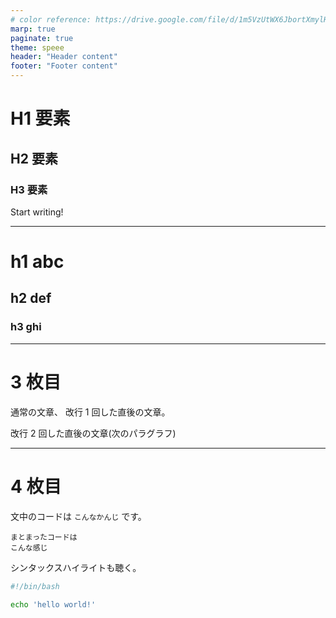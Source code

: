 ```yaml
---
# color reference: https://drive.google.com/file/d/1m5VzUtWX6JbortXmylHLABrN_RxamyXx/view?usp=sharing
marp: true
paginate: true
theme: speee
header: "Header content"
footer: "Footer content"
---
```


<!--
_class: title
_paginate: false
-->

# H1 要素

## H2 要素

### H3 要素

Start writing!

---

# h1 abc

## h2 def

### h3 ghi

---

# 3 枚目

通常の文章、
改行 1 回した直後の文章。

改行 2 回した直後の文章(次のパラグラフ)

---

# 4 枚目

文中のコードは `こんなかんじ` です。

```
まとまったコードは
こんな感じ
```

シンタックスハイライトも聴く。

```sh
#!/bin/bash

echo 'hello world!'
```
